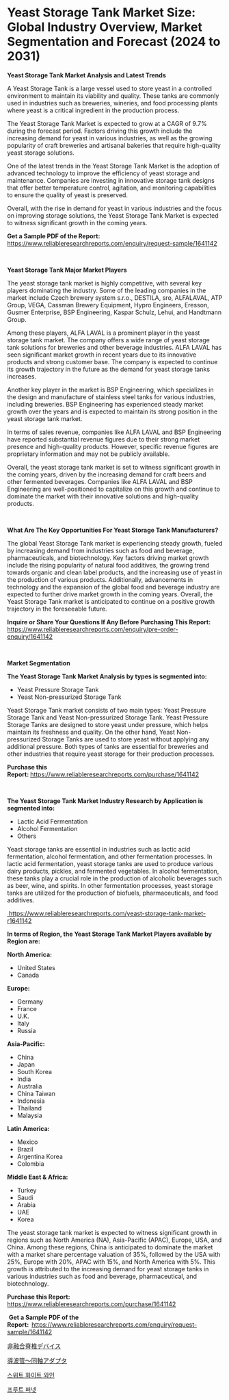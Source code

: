 <p><h1>Yeast Storage Tank Market Size: Global Industry Overview, Market Segmentation and Forecast (2024 to 2031)</h1></p><p><strong>Yeast Storage Tank Market Analysis and Latest Trends</strong></p>
<p><p>A Yeast Storage Tank is a large vessel used to store yeast in a controlled environment to maintain its viability and quality. These tanks are commonly used in industries such as breweries, wineries, and food processing plants where yeast is a critical ingredient in the production process.</p><p>The Yeast Storage Tank Market is expected to grow at a CAGR of 9.7% during the forecast period. Factors driving this growth include the increasing demand for yeast in various industries, as well as the growing popularity of craft breweries and artisanal bakeries that require high-quality yeast storage solutions.</p><p>One of the latest trends in the Yeast Storage Tank Market is the adoption of advanced technology to improve the efficiency of yeast storage and maintenance. Companies are investing in innovative storage tank designs that offer better temperature control, agitation, and monitoring capabilities to ensure the quality of yeast is preserved.</p><p>Overall, with the rise in demand for yeast in various industries and the focus on improving storage solutions, the Yeast Storage Tank Market is expected to witness significant growth in the coming years.</p></p>
<p><strong>Get a Sample PDF of the Report:&nbsp;</strong> <a href="https://www.reliableresearchreports.com/enquiry/request-sample/1641142">https://www.reliableresearchreports.com/enquiry/request-sample/1641142</a></p>
<p>&nbsp;</p>
<p><strong>Yeast Storage Tank Major Market Players</strong></p>
<p><p>The yeast storage tank market is highly competitive, with several key players dominating the industry. Some of the leading companies in the market include Czech brewery system s.r.o., DESTILA, sro, ALFALAVAL, ATP Group, VEGA, Cassman Brewery Equipment, Hypro Engineers, Eresson, Gusmer Enterprise, BSP Engineering, Kaspar Schulz, Lehui, and Handtmann Group.</p><p>Among these players, ALFA LAVAL is a prominent player in the yeast storage tank market. The company offers a wide range of yeast storage tank solutions for breweries and other beverage industries. ALFA LAVAL has seen significant market growth in recent years due to its innovative products and strong customer base. The company is expected to continue its growth trajectory in the future as the demand for yeast storage tanks increases.</p><p>Another key player in the market is BSP Engineering, which specializes in the design and manufacture of stainless steel tanks for various industries, including breweries. BSP Engineering has experienced steady market growth over the years and is expected to maintain its strong position in the yeast storage tank market.</p><p>In terms of sales revenue, companies like ALFA LAVAL and BSP Engineering have reported substantial revenue figures due to their strong market presence and high-quality products. However, specific revenue figures are proprietary information and may not be publicly available.</p><p>Overall, the yeast storage tank market is set to witness significant growth in the coming years, driven by the increasing demand for craft beers and other fermented beverages. Companies like ALFA LAVAL and BSP Engineering are well-positioned to capitalize on this growth and continue to dominate the market with their innovative solutions and high-quality products.</p></p>
<p>&nbsp;</p>
<p><strong>What Are The Key Opportunities For Yeast Storage Tank Manufacturers?</strong></p>
<p><p>The global Yeast Storage Tank market is experiencing steady growth, fueled by increasing demand from industries such as food and beverage, pharmaceuticals, and biotechnology. Key factors driving market growth include the rising popularity of natural food additives, the growing trend towards organic and clean label products, and the increasing use of yeast in the production of various products. Additionally, advancements in technology and the expansion of the global food and beverage industry are expected to further drive market growth in the coming years. Overall, the Yeast Storage Tank market is anticipated to continue on a positive growth trajectory in the foreseeable future.</p></p>
<p><strong>Inquire or Share Your Questions If Any Before Purchasing This Report:</strong> <a href="https://www.reliableresearchreports.com/enquiry/pre-order-enquiry/1641142">https://www.reliableresearchreports.com/enquiry/pre-order-enquiry/1641142</a></p>
<p>&nbsp;</p>
<p><strong>Market Segmentation</strong></p>
<p><strong>The Yeast Storage Tank Market Analysis by types is segmented into:</strong></p>
<p><ul><li>Yeast Pressure Storage Tank</li><li>Yeast Non-pressurized Storage Tank</li></ul></p>
<p><p>Yeast Storage Tank market consists of two main types: Yeast Pressure Storage Tank and Yeast Non-pressurized Storage Tank. Yeast Pressure Storage Tanks are designed to store yeast under pressure, which helps maintain its freshness and quality. On the other hand, Yeast Non-pressurized Storage Tanks are used to store yeast without applying any additional pressure. Both types of tanks are essential for breweries and other industries that require yeast storage for their production processes.</p></p>
<p><strong>Purchase this Report:&nbsp;</strong><a href="https://www.reliableresearchreports.com/purchase/1641142">https://www.reliableresearchreports.com/purchase/1641142</a></p>
<p>&nbsp;</p>
<p><strong>The Yeast Storage Tank Market Industry Research by Application is segmented into:</strong></p>
<p><ul><li>Lactic Acid Fermentation</li><li>Alcohol Fermentation</li><li>Others</li></ul></p>
<p><p>Yeast storage tanks are essential in industries such as lactic acid fermentation, alcohol fermentation, and other fermentation processes. In lactic acid fermentation, yeast storage tanks are used to produce various dairy products, pickles, and fermented vegetables. In alcohol fermentation, these tanks play a crucial role in the production of alcoholic beverages such as beer, wine, and spirits. In other fermentation processes, yeast storage tanks are utilized for the production of biofuels, pharmaceuticals, and food additives.</p></p>
<p><a href="https://www.reliableresearchreports.com/yeast-storage-tank-market-r1641142">&nbsp;https://www.reliableresearchreports.com/yeast-storage-tank-market-r1641142</a></p>
<p><strong>In terms of Region, the Yeast Storage Tank Market Players available by Region are:</strong></p>
<p>
    <p> <strong> North America: </strong>
        <ul>
            <li>United States</li>
            <li>Canada</li>
        </ul>
        </p> 
    <p> <strong> Europe: </strong>
        <ul>
            <li>Germany</li>
            <li>France</li>
            <li>U.K.</li>
            <li>Italy</li>
            <li>Russia</li>
        </ul>
        </p> 
    <p> <strong> Asia-Pacific: </strong>
        <ul>
            <li>China</li>
            <li>Japan</li>
            <li>South Korea</li>
            <li>India</li>
            <li>Australia</li>
            <li>China Taiwan</li>
            <li>Indonesia</li>
            <li>Thailand</li>
            <li>Malaysia</li>
        </ul>
        </p> 
    <p> <strong> Latin America: </strong>
        <ul>
            <li>Mexico</li>
            <li>Brazil</li>
            <li>Argentina Korea</li>
            <li>Colombia</li>
        </ul>
        </p> 
    <p> <strong> Middle East & Africa: </strong>
        <ul>
            <li>Turkey</li>
            <li>Saudi</li>
            <li>Arabia</li>
            <li>UAE</li>
            <li>Korea</li>
        </ul>
    </p>
    </p>
<p><p>The yeast storage tank market is expected to witness significant growth in regions such as North America (NA), Asia-Pacific (APAC), Europe, USA, and China. Among these regions, China is anticipated to dominate the market with a market share percentage valuation of 35%, followed by the USA with 25%, Europe with 20%, APAC with 15%, and North America with 5%. This growth is attributed to the increasing demand for yeast storage tanks in various industries such as food and beverage, pharmaceutical, and biotechnology.</p></p>
<p><strong>Purchase this Report: </strong><a href="https://www.reliableresearchreports.com/purchase/1641142">https://www.reliableresearchreports.com/purchase/1641142</a></p>
<p>&nbsp;<strong>Get a Sample PDF of the Report:&nbsp;&nbsp;</strong><a href="https://www.reliableresearchreports.com/enquiry/request-sample/1641142">https://www.reliableresearchreports.com/enquiry/request-sample/1641142</a></p>
<p><strong></strong></p>
<p><p><a href="https://medium.com/@isabeleterson7845/%E9%9D%9E%E8%9E%8D%E5%90%88%E5%9E%8B%E8%84%8A%E6%A4%8E%E3%83%87%E3%83%90%E3%82%A4%E3%82%B9%E5%B8%82%E5%A0%B4%E3%81%AF-%E5%B8%82%E5%A0%B4%E3%82%B7%E3%82%A7%E3%82%A2-%E5%B8%82%E5%A0%B4%E3%83%88%E3%83%AC%E3%83%B3%E3%83%89-%E3%81%8A%E3%82%88%E3%81%B3%E5%B8%82%E5%A0%B4%E6%88%90%E9%95%B7%E3%81%AB%E9%96%A2%E3%81%99%E3%82%8B%E6%83%85%E5%A0%B1%E3%82%92%E6%8F%90%E4%BE%9B%E3%81%97%E3%81%A6%E3%81%84%E3%81%BE%E3%81%99-62967d7c374e">非融合脊椎デバイス</a></p><p><a href="https://medium.com/@laceyzemlak1/%E3%82%A6%E3%82%A7%E3%83%BC%E3%83%96%E3%82%AC%E3%82%A4%E3%83%89%E3%81%8B%E3%82%89%E5%90%8C%E8%BB%B8%E3%82%A2%E3%83%80%E3%83%97%E3%82%BF%E3%83%BC%E3%81%B8%E3%81%AE%E5%B8%82%E5%A0%B4%E3%83%AC%E3%83%9D%E3%83%BC%E3%83%88%E3%81%AF-%E3%81%93%E3%81%AE%E5%B8%82%E5%A0%B4%E3%81%AE%E6%9C%80%E6%96%B0%E3%81%AE%E3%83%88%E3%83%AC%E3%83%B3%E3%83%89%E3%81%A8%E6%88%90%E9%95%B7%E6%A9%9F%E4%BC%9A%E3%82%92%E6%98%8E%E3%82%89%E3%81%8B%E3%81%AB%E3%81%97%E3%81%A6%E3%81%84%E3%81%BE%E3%81%99-4d783f2b5409">導波管～同軸アダプタ</a></p><p><a href="https://medium.com/@gladycecarter2022/%EB%8B%AC%EC%BD%A4%ED%95%9C-%ED%99%94%EC%9D%B4%ED%8A%B8-%EC%99%80%EC%9D%B8-%EC%8B%9C%EC%9E%A5-%EA%B7%9C%EB%AA%A8-cagr-%ED%8A%B8%EB%A0%8C%EB%93%9C-2024-2030-b5d83c392e48">스위트 화이트 와인</a></p><p><a href="https://medium.com/@koleledner/%EA%B3%BC%EC%9D%BC-%ED%8C%90%EB%A7%A4-%EC%8B%9C%EC%9E%A5-%EC%A0%84%EB%A7%9D-%EC%82%B0%EC%97%85-%EA%B0%9C%EC%9A%94-%EB%B0%8F-%EC%98%88%EC%B8%A1-2024%EB%85%84%EB%B6%80%ED%84%B0-2031%EB%85%84%EA%B9%8C%EC%A7%80-0a937ff873a7">프루트 퍼넷</a></p></p>